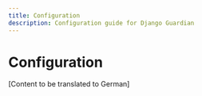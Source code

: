 ```yaml
---
title: Configuration
description: Configuration guide for Django Guardian
---
```


# Configuration

[Content to be translated to German]

<!-- This page content will be translated from the main English configuration.md -->
